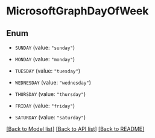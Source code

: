 # MicrosoftGraphDayOfWeek

## Enum


* `SUNDAY` (value: `"sunday"`)

* `MONDAY` (value: `"monday"`)

* `TUESDAY` (value: `"tuesday"`)

* `WEDNESDAY` (value: `"wednesday"`)

* `THURSDAY` (value: `"thursday"`)

* `FRIDAY` (value: `"friday"`)

* `SATURDAY` (value: `"saturday"`)


[[Back to Model list]](../README.md#documentation-for-models) [[Back to API list]](../README.md#documentation-for-api-endpoints) [[Back to README]](../README.md)


